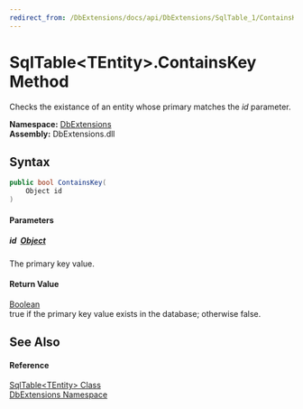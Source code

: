 ```yaml
---
redirect_from: /DbExtensions/docs/api/DbExtensions/SqlTable_1/ContainsKey.html
---
```


SqlTable&lt;TEntity>.ContainsKey Method
=======================================
Checks the existance of an entity whose primary matches the *id* parameter.
  
**Namespace:** [DbExtensions][1]  
**Assembly:** DbExtensions.dll

Syntax
------

```csharp
public bool ContainsKey(
	Object id
)
```

#### Parameters

##### *id*  [Object][2]
The primary key value.

#### Return Value
[Boolean][3]  
true if the primary key value exists in the database; otherwise false.

See Also
--------

#### Reference
[SqlTable&lt;TEntity> Class][4]  
[DbExtensions Namespace][1]  

[1]: ../README.md
[2]: https://learn.microsoft.com/dotnet/api/system.object
[3]: https://learn.microsoft.com/dotnet/api/system.boolean
[4]: README.md